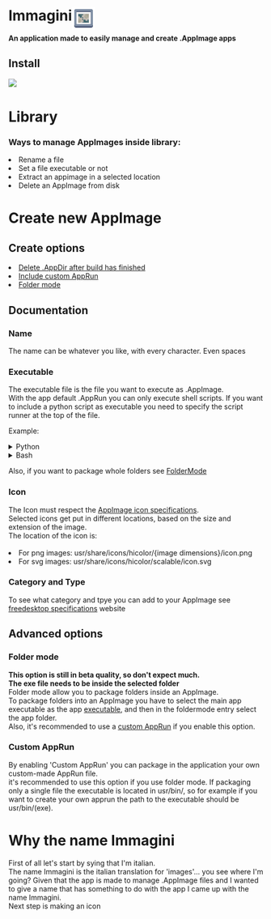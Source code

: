 <h1>Immagini <img src="/share/icons/hicolor/scalable/apps/dev.salaniLeo.immagini.svg" alt="icon" style="width:45px;height:45px;position:absolute;"> </h1>

<b>An application made to easily manage and create .AppImage apps</b><br>

<h2>Install</h2>
<a href="https://beta.flathub.org/apps/dev.salaniLeo.immagini" rel="nofollow"><img src="https://flathub.org/assets/badges/flathub-badge-en.png" style="max-width: 100%;" width="200"></a>

<h1>Library</h1>

<h3>Ways to manage AppImages inside library:</h3>

<li>Rename a file
<li>Set a file executable or not
<li>Extract an appimage in a selected location
<li>Delete an AppImage from disk

<h1>Create new AppImage</h1>
 
 <h2>Create options</h2>
 <li><a href="#DeleteAppDir">Delete .AppDir after build has finished</a>
 <li><a href="#cAppRun">Include custom AppRun</a>
 <li><a href="#folderMode">Folder mode</a>
 
 <h2>Documentation</h2>
 
 <h3>Name</h3>
 The name can be whatever you like, with every character. Even spaces
 
 <div id="exe">
 <h3>Executable</h3>
 The executable file is the file you want to execute as .AppImage. <br>
 With the app default .AppRun you can only execute shell scripts. If you want to include a python script as executable you need to specify the script         runner at the top of the file. 

 Example:
 
<details>
  <summary>Python</summary>
  <div>
 
    #!/bin/python3
    
    import getpass
    user = getpass.getuser()
    print('My name is: ' + user)
 
  </div>
 </details>
 
<details>
  <summary>Bash</summary>
  <div>
 
    #!/bin/sh
    
    echo My name is:
    whoami
 
  </div>
 </details>
 
 Also, if you want to package whole folders see <a href="#folderMode">FolderMode</a>
 </div>
 
 <h3>Icon</h3>
 The Icon must respect the <a href="https://docs.appimage.org/reference/appdir.html#">AppImage icon specifications</a>.<br>
 Selected icons get put in different locations, based on the size and extension of the image.<br>
 The location of the icon is:<br><br>
 <li>For png images:
 usr/share/icons/hicolor/{image dimensions}/icon.png
 <li>For svg images:
 usr/share/icons/hicolor/scalable/icon.svg
 
 <h3>Category and Type</h3>
 To see what category and tpye you can add to your AppImage see <a href="https://specifications.freedesktop.org/menu-spec/latest/apa.html">freedesktop specifications</a> website
 
 <h2>Advanced options</h2>
 <div id="folderMode">
 <h3>Folder mode</h3>
 <b>This option is still in beta quality, so don't expect much.</b><br>
 <b>The exe file needs to be inside the selected folder</b><br>
 Folder mode allow you to package folders inside an AppImage.<br>
 To package folders into an AppImage you have to select the main app executable as the app <a href="#exe">executable</a>, and then in the foldermode entry     select the app folder.<br>
 Also, it's recommended to use a <a href="#cAppRun">custom AppRun</a> if you enable this option.
 
 </div>
 
 <div id="cAppRun">
 <h3>Custom AppRun</h3>
 By enabling 'Custom AppRun' you can package in the application your own custom-made AppRun file.<br>
 it's recommended to use this option if you use folder mode. If packaging only a single file the executable is located in usr/bin/, so for example if you want to create your own apprun the path to the executable should be usr/bin/(exe).

 </div>
 
 <div id="name">
 <h1>Why the name Immagini</h1>
 <p>First of all let's start by sying that I'm italian. <br>
 The name Immagini is the italian translation for 'images'... you see where I'm going?
 Given that the app is made to manage .AppImage files and I wanted to give a name that has something to do with the app I came up with the name Immagini.<br>
 Next step is making an icon
 </div>
 
 
 

